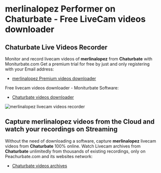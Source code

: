 # merlinalopez Performer on Chaturbate - Free LiveCam videos downloader

## Chaturbate Live Videos Recorder

Monitor and record livecam videos of **merlinalopez** from **Chaturbate** with Moniturbate.com
Get a premium trial for free by just and only registering with your Email address:
* [merlinalopez Premium videos downloader](https://moniturbate.com/request-demo-licence-key.html)

Free livecam videos downloader - Moniturbate Software:
* [Chaturbate videos downloader](https://moniturbate.com/moniturbate-download-software.html)

![merlinalopez livecam videos recorder](https://peachurnet.com/templates/moniturbate-software.png)


## Capture merlinalopez videos from the Cloud and watch your recordings on Streaming

Without the need of downloading a software, capture **merlinalopez** livecam videos from **Chaturbate** 100% online.
Watch Livecam archives from **Chaturbate** unlimitedly from thousands of existing recordings, only on Peachurbate.com and its websites network:
* [Chaturbate videos archives](https://peachurnet.com/)